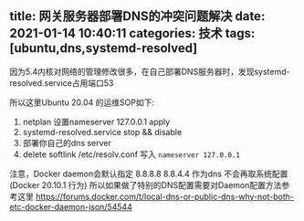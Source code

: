 title: 网关服务器部署DNS的冲突问题解决
date: 2021-01-14 10:40:11
categories: 技术
tags: [ubuntu,dns,systemd-resolved]
---

因为5.4内核对网络的管理修改很多，在自己部署DNS服务器时，发现systemd-resolved.service占用端口53

所以这里Ubuntu 20.04 的运维SOP如下:

1. netplan 设置nameserver 127.0.0.1 apply
2. systemd-resolved.service stop && disable
3. 部署你自己的dns server
4. delete softlink /etc/resolv.conf 写入 `nameserver 127.0.0.1`

注意，Docker daemon会默认指定 8.8.8.8 8.8.4.4 作为dns 不会再取系统配置 (Docker 20.10.1 行为)
所以如果做了特别的DNS配置需要对Daemon配置方法参考这里 https://forums.docker.com/t/local-dns-or-public-dns-why-not-both-etc-docker-daemon-json/54544

